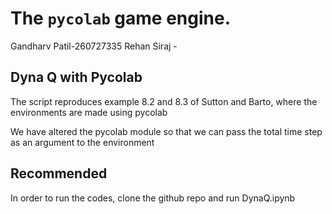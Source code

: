# The `pycolab` game engine.
Gandharv Patil-260727335
Rehan Siraj - 
## Dyna Q with Pycolab

The script reproduces example 8.2 and 8.3 of Sutton and Barto, where the environments are made using pycolab

We have altered the pycolab module so that we can pass the total time step as an argument to the environment 




## Recommended
In order to run the codes, clone the github repo and run DynaQ.ipynb
